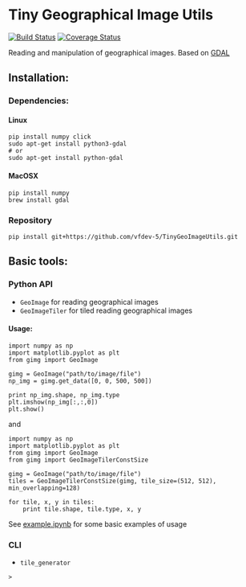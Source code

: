 # Tiny Geographical Image Utils

[![Build Status](https://travis-ci.org/vfdev-5/TinyGeoImageUtils.svg?branch=master)](https://travis-ci.org/vfdev-5/TinyGeoImageUtils) 
[![Coverage Status](https://coveralls.io/repos/vfdev-5/TinyGeoImageUtils/badge.svg?branch=master&service=github&t=nhModO)](https://coveralls.io/github/vfdev-5/TinyGeoImageUtils?branch=master)


Reading and manipulation of geographical images. Based on [GDAL](http://www.gdal.org/)

## Installation:

### Dependencies:

#### Linux 
```
pip install numpy click
sudo apt-get install python3-gdal 
# or 
sudo apt-get install python-gdal
```

#### MacOSX

```
pip install numpy
brew install gdal
```

### Repository

```
pip install git+https://github.com/vfdev-5/TinyGeoImageUtils.git
```

## Basic tools:

### Python API

* `GeoImage` for reading geographical images 
* `GeoImageTiler` for tiled reading geographical images


####  Usage:

```
import numpy as np
import matplotlib.pyplot as plt
from gimg import GeoImage

gimg = GeoImage("path/to/image/file")
np_img = gimg.get_data([0, 0, 500, 500])

print np_img.shape, np_img.type
plt.imshow(np_img[:,:,0])
plt.show()
```

and 

```
import numpy as np
import matplotlib.pyplot as plt
from gimg import GeoImage
from gimg import GeoImageTilerConstSize

gimg = GeoImage("path/to/image/file")
tiles = GeoImageTilerConstSize(gimg, tile_size=(512, 512), min_overlapping=128)

for tile, x, y in tiles:
    print tile.shape, tile.type, x, y
```

See [example.ipynb](examples/examples.ipynb) for some basic examples of usage


### CLI 

* `tile_generator`

```
> 
